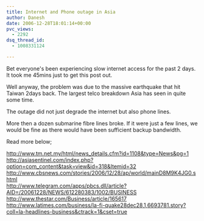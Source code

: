 ```yaml
---
title: Internet and Phone outage in Asia
author: Danesh
date: 2006-12-28T18:01:14+00:00
pvc_views:
  - 2292
dsq_thread_id:
  - 1008331124

---
```

Bet everyone's been experiencing slow internet access for the past 2 days. It took me 45mins just to get this post out.

Well anyway, the problem was due to the massive earthquake that hit Taiwan 2days back. The largest telco breakdown Asia has seen in quite some time.

The outage did not just degrade the internet but also phone lines.

More then a dozen submarine fibre lines broke. If it were just a few lines, we would be fine as there would have been sufficient backup bandwidth.

Read more below;

http://www.tm.net.my/html/news_details.cfm?id=1108&type=News&pg=1  
http://asiasentinel.com/index.php?option=com_content&task=view&id=318&Itemid=32  
http://www.cbsnews.com/stories/2006/12/28/ap/world/mainD8M9K4JG0.shtml  
http://www.telegram.com/apps/pbcs.dll/article?AID=/20061228/NEWS/612280383/1002/BUSINESS  
http://www.thestar.com/Business/article/165617  
http://www.latimes.com/business/la-fi-quake28dec28,1,6693781.story?coll=la-headlines-business&ctrack=1&cset=true